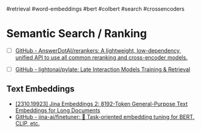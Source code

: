 
#retrieval #word-embeddings #bert #colbert #search #crossencoders 
# Semantic Search / Ranking





- [ ] [GitHub - AnswerDotAI/rerankers: A lightweight, low-dependency, unified API to use all common reranking and cross-encoder models.](https://github.com/answerdotai/rerankers)
- [ ] [GitHub - lightonai/pylate: Late Interaction Models Training & Retrieval](https://github.com/lightonai/pylate)





## Text Embeddings


- [[2310.19923] Jina Embeddings 2: 8192-Token General-Purpose Text Embeddings for Long Documents](https://arxiv.org/abs/2310.19923)
- [GitHub - jina-ai/finetuner: :dart: Task-oriented embedding tuning for BERT, CLIP, etc.](https://github.com/jina-ai/finetuner)